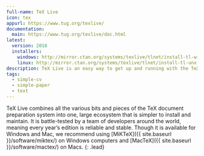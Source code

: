 ```yaml
---
full-name: TeX Live
icon: tex
appurl: https://www.tug.org/texlive/
documentation:
  main: https://www.tug.org/texlive/doc.html
latest:
  version: 2018
  installers:
    windows: http://mirror.ctan.org/systems/texlive/tlnet/install-tl-windows.exe
    linux: http://mirror.ctan.org/systems/texlive/tlnet/install-tl-unx.tar.gz
description: TeX Live is an easy way to get up and running with the TeX document production system.
tags:
  - simple-cv
  - simple-paper
  - text
---
```


TeX Live combines all the various bits and pieces of the TeX document
preparation system into one, large ecosystem that is simpler to install and
maintain. It is battle-tested by a team of developers around the world,
meaning every year’s edition is reliable and stable. Though it is available
for Windows and Mac, we recommend using [MiKTeX]({{ site.baseurl }}/software/miktex/) on Windows
computers and [MacTeX]({{ site.baseurl }}/software/mactex/) on Macs.
{: .lead}
